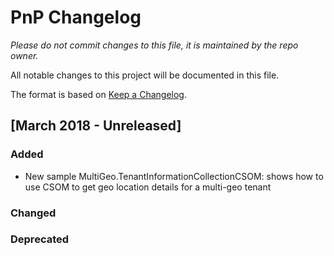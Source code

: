# PnP Changelog
*Please do not commit changes to this file, it is maintained by the repo owner.*

All notable changes to this project will be documented in this file.

The format is based on [Keep a Changelog](http://keepachangelog.com/en/1.0.0/).

## [March 2018 - Unreleased]

### Added

- New sample MultiGeo.TenantInformationCollectionCSOM: shows how to use CSOM to get geo location details for a multi-geo tenant

### Changed

### Deprecated
